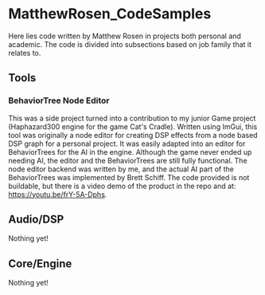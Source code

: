 # MatthewRosen_CodeSamples
Here lies code written by Matthew Rosen in projects both personal and academic.
The code is divided into subsections based on job family that it relates to.

## Tools
### BehaviorTree Node Editor
This was a side project turned into a contribution to my junior Game project (Haphazard300 engine for the game Cat's Cradle). 
Written using ImGui, this tool was originally a node editor for creating DSP effects from a node based DSP graph for a personal project.
It was easily adapted into an editor for BehaviorTrees for the AI in the engine. 
Although the game never ended up needing AI, the editor and the BehaviorTrees are still fully functional.
The node editor backend was written by me, and the actual AI part of the BehaviorTrees was implemented by Brett Schiff. 
The code provided is not buildable, but there is a video demo of the product in the repo and at: <https://youtu.be/frY-5A-Dphs>.

## Audio/DSP
Nothing yet!

## Core/Engine
Nothing yet!
